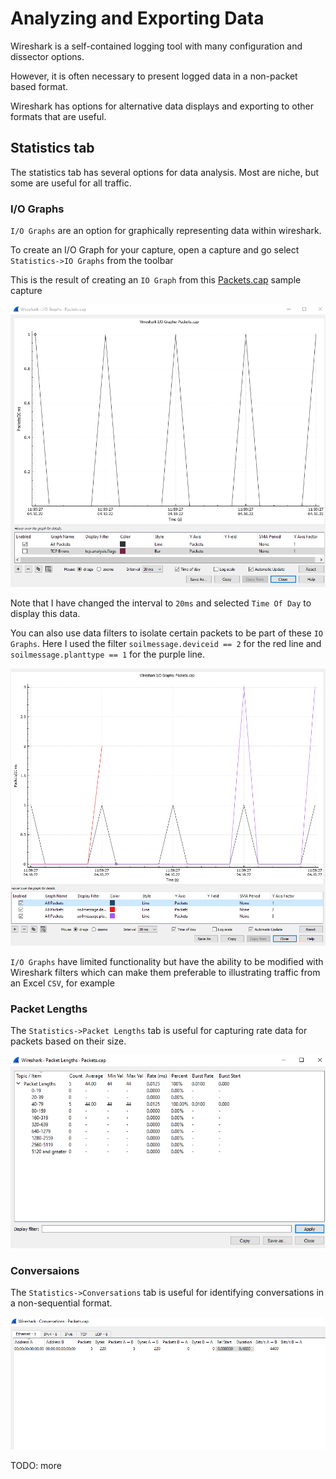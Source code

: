 # Analyzing and Exporting Data

Wireshark is a self-contained logging tool with many configuration and dissector options.

However, it is often necessary to present logged data in a non-packet based format.

Wireshark has options for alternative data displays and exporting to other formats that are useful.

## Statistics tab

The statistics tab has several options for data analysis. Most are niche, but some are useful for all traffic.

### I/O Graphs

`I/O Graphs` are an option for graphically representing data within wireshark.

To create an I/O Graph for your capture, open a capture and go select `Statistics->IO Graphs` from the toolbar

This is the result of creating an `IO Graph` from this [Packets.cap](https://github.com/paramedicjack/Wireshark-for-Software-Engineers/blob/main/Filters/sample_captures/Packets.cap "Packets") sample capture

![alt text](https://github.com/paramedicjack/Wireshark-for-Software-Engineers/blob/main/Analyzing%20and%20Exporting%20Data/photos/iographs1.PNG?raw=true)

Note that I have changed the interval to `20ms` and selected `Time Of Day` to display this data.

You can also use data filters to isolate certain packets to be part of these `IO Graphs`. Here I used the filter `soilmessage.deviceid == 2` for the red line and `soilmessage.planttype == 1` for the purple line.

![alt text](https://github.com/paramedicjack/Wireshark-for-Software-Engineers/blob/main/Analyzing%20and%20Exporting%20Data/photos/iographs2.PNG?raw=true)

`I/O Graphs` have limited functionality but have the ability to be modified with Wireshark filters which can make them preferable to illustrating traffic from an Excel `CSV`, for example

### Packet Lengths

The `Statistics->Packet Lengths` tab is useful for capturing rate data for packets based on their size. 

![alt text](https://github.com/paramedicjack/Wireshark-for-Software-Engineers/blob/main/Analyzing%20and%20Exporting%20Data/photos/packetlengths1.PNG?raw=true)

### Conversaions

The `Statistics->Conversations` tab is useful for identifying conversations in a non-sequential format.

![alt text](https://github.com/paramedicjack/Wireshark-for-Software-Engineers/blob/main/Analyzing%20and%20Exporting%20Data/photos/conversations1.PNG?raw=true)

TODO: more

